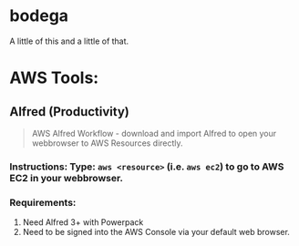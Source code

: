 # bodega
A little of this and a little of that.

# AWS Tools:

## Alfred (Productivity)

> AWS Alfred Workflow - download and import Alfred to open your webbrowser to AWS Resources directly.

### Instructions: Type: `aws <resource>`  (i.e. `aws ec2`) to go to AWS EC2 in your webbrowser.

### Requirements:
1. Need Alfred 3+ with Powerpack
2. Need to be signed into the AWS Console via your default web browser.